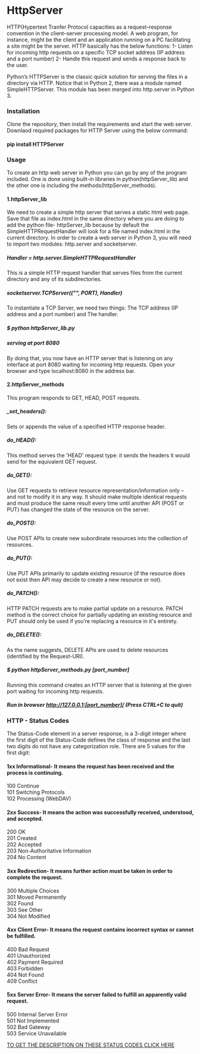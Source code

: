 # HttpServer

HTTP(Hypertext Tranfer Protocol capacities as a request–response convention in the client–server processing model. A web program, for instance, might be the client and an application running on a PC facilitating a site might be the server.
HTTP basically has the below functions:
1- Listen for incoming http requests on a specific TCP socket address (IP address and a port number)
2- Handle this request and sends a response back to the user.

Python’s HTTPServer is the classic quick solution for serving the files in a directory via HTTP.
Notice that in Python 2, there was a module named SimpleHTTPServer. This module has been merged into http.server in Python 3.


### Installation
Clone the repository, then install the requirements and start the web server.
Downlaod required packages for HTTP Server using the below command:
#### pip install HTTPServer 

### Usage
To create an http web server in Python you can go by any of the program included. One is done using built-in libraries in python(httpServer_lib) and the other one is including the methods(httpServer_methods).
#### 1.httpServer_lib
We need to create a simple http server that serves a static html web page. Save that file as index.html in the same directory where you are doing to add the python file- httpServer_lib because by default the SimpleHTTPRequestHandler will look for a file named index.html in the current directory.
In order to create a web server in Python 3, you will need to import two modules: http.server and socketserver.
##### Handler = http.server.SimpleHTTPRequestHandler
This is a simple HTTP request handler that serves files from the current directory and any of its subdirectories.
##### socketserver.TCPServer(("", PORT), Handler)
To instantiate a TCP Server, we need two things: The TCP address (IP address and a port number) and The handler.
##### $ python httpServer_lib.py
##### serving at port 8080
By doing that, you now have an HTTP server that is listening on any interface at port 8080 waiting for incoming http requests. Open your browser and type localhost:8080 in the address bar.

#### 2.httpServer_methods
This program responds to GET, HEAD, POST requests.
##### _set_headers():
Sets or appends the value of a specified HTTP response header.
##### do_HEAD():
This method serves the 'HEAD' request type: it sends the headers it would send for the equivalent GET request.
##### do_GET():
Use GET requests to retrieve resource representation/information only – and not to modify it in any way. It should make multiple identical requests and must produce the same result every time until another API (POST or PUT) has changed the state of the resource on the server.
##### do_POST():
Use POST APIs to create new subordinate resources into the collection of resources.
##### do_PUT():
Use PUT APIs primarily to update existing resource (if the resource does not exist then API may decide to create a new resource or not).
##### do_PATCH():
HTTP PATCH requests are to make partial update on a resource. PATCH method is the correct choice for partially updating an existing resource and PUT should only be used if you’re replacing a resource in it's entirety.
##### do_DELETE():
As the name suggests, DELETE APIs are used to delete resources (identified by the Request-URI).
##### $ python httpServer_methods.py [port_number]
Running this command creates an HTTP server that is listening at the given port waiting for incoming http requests.
##### Run in browser http://127.0.0.1:[port_number]/ (Press CTRL+C to quit)

### HTTP - Status Codes
The Status-Code element in a server response, is a 3-digit integer where the first digit of the Status-Code defines the class of response and the last two digits do not have any categorization role. There are 5 values for the first digit:

#### 1xx Informational- It means the request has been received and the process is continuing.
100 Continue    
101 Switching Protocols    
102 Processing (WebDAV)
#### 2xx Success- It means the action was successfully received, understood, and accepted.
200 OK    
201 Created    
202 Accepted    
203 Non-Authoritative Information    
204 No Content    
#### 3xx Redirection- It means further action must be taken in order to complete the request.
300 Multiple Choices    
301 Moved Permanently    
302 Found    
303 See Other    
304 Not Modified
#### 4xx Client Error- It means the request contains incorrect syntax or cannot be fulfilled.
400 Bad Request    
401 Unauthorized    
402 Payment Required    
403 Forbidden    
404 Not Found    
409 Conflict
#### 5xx Server Error- It means the server failed to fulfill an apparently valid request.
500 Internal Server Error    
501 Not Implemented    
502 Bad Gateway    
503 Service Unavailable

[TO GET THE DESCRIPTION ON THESE STATUS CODES CLICK HERE](https://www.restapitutorial.com/httpstatuscodes.html)
